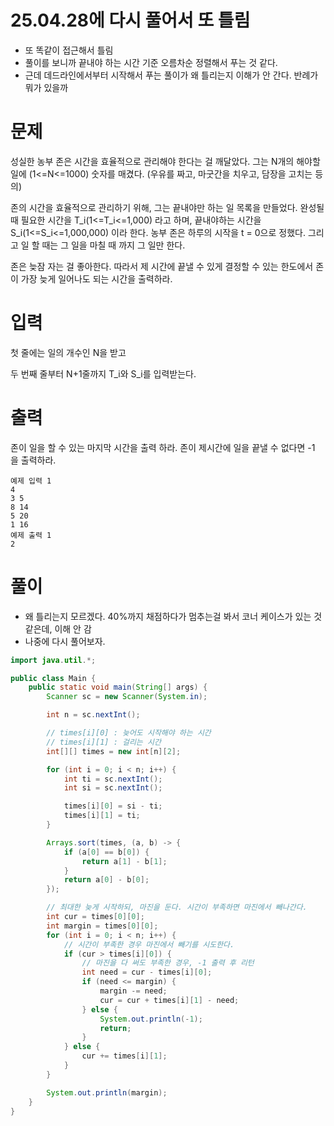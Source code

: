 # 25.04.28에 다시 풀어서 또 틀림
- 또 똑같이 접근해서 틀림
- 풀이를 보니까 끝내야 하는 시간 기준 오름차순 정렬해서 푸는 것 같다.
- 근데 데드라인에서부터 시작해서 푸는 풀이가 왜 틀리는지 이해가 안 간다. 반례가 뭐가 있을까

# 문제
성실한 농부 존은 시간을 효율적으로 관리해야 한다는 걸 깨달았다. 그는 N개의 해야할 일에 (1<=N<=1000) 숫자를 매겼다. (우유를 짜고, 마굿간을 치우고, 담장을 고치는 등의)

존의 시간을 효율적으로 관리하기 위해, 그는 끝내야만 하는 일 목록을 만들었다. 완성될 때 필요한 시간을 T_i(1<=T_i<=1,000) 라고 하며, 끝내야하는 시간을 S_i(1<=S_i<=1,000,000) 이라 한다. 농부 존은 하루의 시작을 t = 0으로 정했다. 그리고 일 할 때는 그 일을 마칠 때 까지 그 일만 한다.

존은 늦잠 자는 걸 좋아한다. 따라서 제 시간에 끝낼 수 있게 결정할 수 있는 한도에서 존이 가장 늦게 일어나도 되는 시간을 출력하라.

# 입력
첫 줄에는 일의 개수인 N을 받고

두 번째 줄부터 N+1줄까지 T_i와 S_i를 입력받는다.

# 출력
존이 일을 할 수 있는 마지막 시간을 출력 하라. 존이 제시간에 일을 끝낼 수 없다면 -1 을 출력하라.
```
예제 입력 1
4
3 5
8 14
5 20
1 16
예제 출력 1
2
```

# 풀이
- 왜 틀리는지 모르겠다. 40%까지 채점하다가 멈추는걸 봐서 코너 케이스가 있는 것 같은데, 이해 안 감
- 나중에 다시 풀어보자.
```java
import java.util.*;

public class Main {
    public static void main(String[] args) {
        Scanner sc = new Scanner(System.in);

        int n = sc.nextInt();

        // times[i][0] : 늦어도 시작해야 하는 시간
        // times[i][1] : 걸리는 시간
        int[][] times = new int[n][2];

        for (int i = 0; i < n; i++) {
            int ti = sc.nextInt();
            int si = sc.nextInt();

            times[i][0] = si - ti;
            times[i][1] = ti;
        }

        Arrays.sort(times, (a, b) -> {
            if (a[0] == b[0]) {
                return a[1] - b[1];
            }
            return a[0] - b[0];
        });

        // 최대한 늦게 시작하되, 마진을 둔다. 시간이 부족하면 마진에서 빼나간다.
        int cur = times[0][0];
        int margin = times[0][0];
        for (int i = 0; i < n; i++) {
            // 시간이 부족한 경우 마진에서 빼기를 시도한다.
            if (cur > times[i][0]) {
                // 마진을 다 써도 부족한 경우, -1 출력 후 리턴
                int need = cur - times[i][0];
                if (need <= margin) {
                    margin -= need;
                    cur = cur + times[i][1] - need;
                } else {
                    System.out.println(-1);
                    return;
                }
            } else {
                cur += times[i][1];
            }
        }

        System.out.println(margin);
    }
}

```
